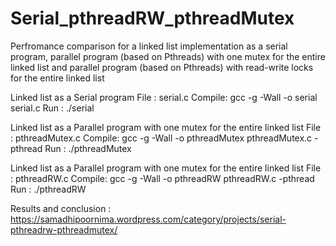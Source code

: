 # Serial_pthreadRW_pthreadMutex
Perfromance comparison for a linked list implementation as a serial program, parallel program (based on Pthreads) with one mutex for the entire linked list and parallel program (based on Pthreads) with read-write locks for the entire linked list

Linked list as a Serial program
File   :  serial.c
Compile:  gcc -g -Wall -o serial serial.c
Run    :  ./serial <n> <m> <mMember> <mInsert> <mDelete>

Linked list as a Parallel program with one mutex for the entire linked list
File   :  pthreadMutex.c
Compile:  gcc -g -Wall -o pthreadMutex pthreadMutex.c -pthread
Run    :  ./pthreadMutex <threadCount> <n> <m> <mMember> <mInsert> <mDelete>

Linked list as a Parallel program with one mutex for the entire linked list
File   :  pthreadRW.c
Compile:  gcc -g -Wall -o pthreadRW pthreadRW.c -pthread
Run    :  ./pthreadRW <threadCount> <n> <m> <mMember> <mInsert> <mDelete>

Results and conclusion : https://samadhipoornima.wordpress.com/category/projects/serial-pthreadrw-pthreadmutex/
